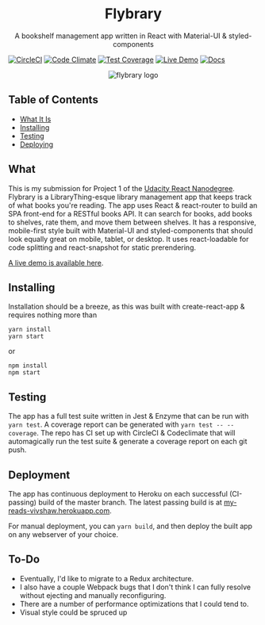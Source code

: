 <h1 align="center">Flybrary</h1>
<p align="center">A bookshelf management app written in React with Material-UI & styled-components</p>

[![CircleCI](https://circleci.com/gh/vivshaw/my-reads.svg?&style=shield)](https://circleci.com/gh/vivshaw/my-reads)
[![Code Climate](https://codeclimate.com/github/vivshaw/my-reads/badges/gpa.svg)](https://codeclimate.com/github/vivshaw/my-reads) [![Test Coverage](https://codeclimate.com/github/vivshaw/my-reads/badges/coverage.svg)](https://codeclimate.com/github/vivshaw/my-reads/coverage)
[![Live Demo](https://img.shields.io/badge/live%20demo-active-blue.svg)](https://my-reads-vivshaw.herokuapp.com/)
[![Docs](https://img.shields.io/badge/docs-documentation.js-ff69b4.svg)](https://vivshaw.github.io/my-reads)

<div align="center"><img src="https://cdn.rawgit.com/vivshaw/my-reads/master/docs/textlogo.svg" alt="flybrary logo" /></div>

## Table of Contents

- [What It Is](#what)
- [Installing](#installing)
- [Testing](#testing)
- [Deploying](#deploying)

## What

This is my submission for Project 1 of the [Udacity React Nanodegree](https://www.udacity.com/course/react-nanodegree--nd019). Flybrary
is a LibraryThing-esque library management app that keeps track of what books
you're reading. The app uses React & react-router to build an SPA front-end for
a RESTful books API. It can search for books, add books to shelves, rate them, and move
them between shelves. It has a responsive, mobile-first style built with Material-UI
and styled-components that should look equally great on mobile, tablet, or desktop.
It uses react-loadable for code splitting and react-snapshot for static prerendering.

[A live demo is available here](https://my-reads-vivshaw.herokuapp.com/).

## Installing
Installation should be a breeze, as this was built with create-react-app & requires
nothing more than

```
yarn install
yarn start
```

or

```
npm install
npm start
```

## Testing
The app has a full test suite written in Jest & Enzyme that can be run
with ```yarn test```. A coverage report can be generated with ```yarn test -- --coverage```.
The repo has CI set up with CircleCI & Codeclimate that will
automagically run the test suite & generate a coverage report on each git push.

## Deployment
The app has continuous deployment to Heroku on each successful (CI-passing) build of the
master branch. The latest passing build is at [my-reads-vivshaw.herokuapp.com](https://my-reads-vivshaw.herokuapp.com/).

For manual deployment, you can ```yarn build```, and then deploy the built app on
any webserver of your choice.

## To-Do
* Eventually, I'd like to migrate to a Redux architecture.
* I also have a couple Webpack bugs that I don't think I can fully resolve without ejecting and manually reconfiguring.
* There are a number of performance optimizations that I could tend to.
* Visual style could be spruced up
